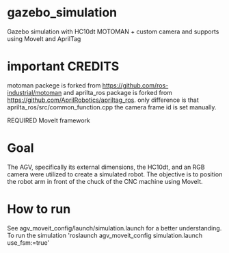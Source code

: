 # gazebo_simulation
Gazebo simulation with HC10dt MOTOMAN + custom camera and supports  using MoveIt and AprilTag
# important CREDITS 
motoman packege is forked from https://github.com/ros-industrial/motoman and aprilta_ros package is forked from https://github.com/AprilRobotics/apriltag_ros.
only difference is that aprilta_ros/src/common_function.cpp the camera frame id is set manually. 


REQUIRED MoveIt framework

# Goal 
The AGV, specifically its external dimensions, the HC10dt, and an RGB camera were utilized to create a simulated robot. 
The objective is to position the robot arm in front of the chuck of the CNC machine using MoveIt. 

# How to run 
See agv_moveit_config/launch/simulation.launch for a better understanding. 
To run the simulation
'roslaunch agv_moveit_config simulation.launch use_fsm:=true'

